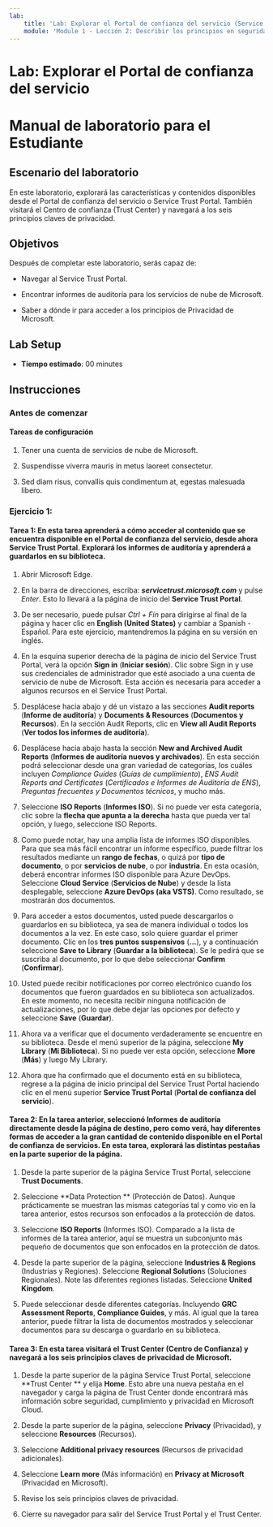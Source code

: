 ```yaml
---
lab:
    title: 'Lab: Explorar el Portal de confianza del servicio (Service Trust Portal)'
    module: 'Module 1 - Lección 2: Describir los principios en seguridad y cumplimiento de Microsoft'
---
```


# Lab: Explorar el Portal de confianza del servicio
# Manual de laboratorio para el Estudiante

## Escenario del laboratorio

En este laboratorio, explorará las características y contenidos disponibles desde el Portal de confianza del servicio o Service Trust Portal. También visitará el Centro de confianza (Trust Center) y navegará a los seis principios claves de privacidad.

## Objetivos

Después de completar este laboratorio, serás capaz de:

- Navegar al Service Trust Portal. 

- Encontrar informes de auditoría para los servicios de nube de Microsoft. 

- Saber a dónde ir para acceder a los principios de Privacidad de Microsoft.

## Lab Setup

  - **Tiempo estimado**: 00 minutes

## Instrucciones

### Antes de comenzar

#### Tareas de configuración

1. Tener una cuenta de servicios de nube de Microsoft. 

1. Suspendisse viverra mauris in metus laoreet consectetur. 

1. Sed diam risus, convallis quis condimentum at, egestas malesuada libero. 

### Ejercicio 1: 

#### Tarea 1: En esta tarea aprenderá a cómo acceder al contenido que se encuentra disponible en el Portal de confianza del servicio, desde ahora Service Trust Portal. Explorará los informes de auditoría y aprenderá a guardarlos en su biblioteca.

1. Abrir Microsoft Edge.

2. En la barra de direcciones, escriba: _**servicetrust.microsoft.com**_ y pulse _Enter_. Esto lo llevará a la página de inicio del **Service Trust Portal**. 

3. De ser necesario, puede pulsar _Ctrl + Fin_ para dirigirse al final de la página y hacer clic en **English (United States)** y cambiar a Spanish - Español. Para este ejercicio, mantendremos la página en su versión en inglés.

4. En la esquina superior derecha de la página de inicio del Service Trust Portal, verá la opción **Sign in** (**Iniciar sesión**). Clic sobre Sign in y use sus credenciales de administrador que esté asociado a una cuenta de servicio de nube de Microsoft. Esta acción es necesaria para acceder a algunos recursos en el Service Trust Portal.

5. Desplácese hacia abajo y dé un vistazo a las secciones **Audit reports** (**Informe de auditoría**) y **Documents & Resources** (**Documentos y Recursos**). En la sección Audit Reports, clic en **View all Audit Reports** (**Ver todos los informes de auditoría**).

6. Desplácese hacia abajo hasta la sección **New and Archived Audit Reports** (**Informes de auditoría nuevos y archivados**). En esta sección podrá seleccionar desde una gran variedad de categorías, los cuáles incluyen _Compliance Guides_ (_Guías de cumplimiento_), _ENS Audit Reports and Certificates_ (_Certificados e Informes de Auditoría de ENS_), _Preguntas frecuentes y Documentos técnicos_, y mucho más.

7. Seleccione **ISO Reports** (**Informes ISO**). Si no puede ver esta categoría, clic sobre la **flecha que apunta a la derecha** hasta que pueda ver tal opción, y luego, seleccione ISO Reports.

8. Como puede notar, hay una amplia lista de informes ISO disponibles. Para que sea más fácil encontrar un informe específico, puede filtrar los resultados mediante un **rango de fechas**, o quizá por **tipo de documento**, o por **servicios de nube**, o por **industria**. En esta ocasión, deberá encontrar informes ISO disponible para Azure DevOps. Seleccione **Cloud Service** (**Servicios de Nube**) y desde la lista desplegable, seleccione **Azure DevOps (aka VSTS)**. Como resultado, se mostrarán dos documentos.

9. Para acceder a estos documentos, usted puede descargarlos o guardarlos en su biblioteca, ya sea de manera individual o todos los documentos a la vez. En este caso, solo quiere guardar el primer documento. Clic en los **tres puntos suspensivos** (**...**), y a continuación seleccione **Save to Library** (**Guardar a la biblioteca**). Se le pedirá que se suscriba al documento, por lo que debe seleccionar **Confirm** (**Confirmar**). 

10. Usted puede recibir notificaciones por correo electrónico cuando los documentos que fueron guardados en su biblioteca son actualizados. En este momento, no necesita recibir ninguna notificación de actualizaciones, por lo que debe dejar las opciones por defecto y seleccione **Save** (**Guardar**). 

11. Ahora va a verificar que el documento verdaderamente se encuentre en su biblioteca. Desde el menú superior de la página, seleccione **My Library** (**Mi Biblioteca**). Si no puede ver esta opción, seleccione **More** (**Más**) y luego My Library.

12. Ahora que ha confirmado que el documento está en su biblioteca, regrese a la página de inicio principal del Service Trust Portal haciendo clic en el menú superior **Service Trust Portal** (**Portal de confianza del servicio**).


#### Tarea 2: En la tarea anterior, seleccionó Informes de auditoría directamente desde la página de destino, pero como verá, hay diferentes formas de acceder a la gran cantidad de contenido disponible en el Portal de confianza de servicios. En esta tarea, explorará las distintas pestañas en la parte superior de la página.

1. Desde la parte superior de la página Service Trust Portal, seleccione **Trust Documents**.

2. Seleccione **Data Protection ** (Protección de Datos). Aunque prácticamente se muestran las mismas categorías tal y como vio en la tarea anterior, estos recursos son enfocados a la protección de datos.

3. Seleccione **ISO Reports** (Informes ISO). Comparado a la lista de informes de la tarea anterior, aquí se muestra un subconjunto más pequeño de documentos que son enfocados en la protección de datos.

4. Desde la parte superior de la página, seleccione **Industries & Regions** (Industrias y Regiones). Seleccione **Regional Solution**s (Soluciones Regionales). Note las diferentes regiones listadas. Seleccione **United Kingdom**.

5. Puede seleccionar desde diferentes categorías. Incluyendo **GRC Assessment Reports**, **Compliance Guides**, y más. Al igual que la tarea anterior, puede filtrar la lista de documentos mostrados y seleccionar documentos para su descarga o guardarlo en su biblioteca.

#### Tarea 3: En esta tarea visitará el Trust Center (Centro de Confianza) y navegará a los seis principios claves de privacidad de Microsoft.

1. Desde la parte superior de la página Service Trust Portal, seleccione **Trust Center ** y elija **Home**. Esto abre una nueva pestaña en el navegador y carga la página de Trust Center donde encontrará más información sobre seguridad, cumplimiento y privacidad en Microsoft Cloud.

2. Desde la parte superior de la página, seleccione **Privacy** (Privacidad), y seleccione **Resources** (Recursos).

3. Seleccione **Additional privacy resources** (Recursos de privacidad adicionales).

4. Seleccione **Learn more** (Más información) en **Privacy at Microsoft** (Privacidad en Microsoft).

5. Revise los seis principios claves de privacidad.

6. Cierre su navegador para salir del Service Trust Portal y el Trust Center.
